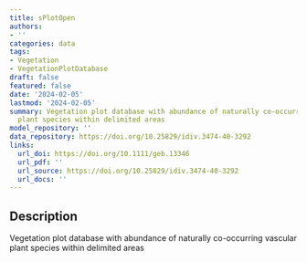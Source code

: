 ```yaml
---
title: sPlotOpen
authors:
- ''
categories: data
tags:
- Vegetation
- VegetationPlotDatabase
draft: false
featured: false
date: '2024-02-05'
lastmod: '2024-02-05'
summary: Vegetation plot database with abundance of naturally co-occurring vascular
  plant species within delimited areas
model_repository: ''
data_repository: https://doi.org/10.25829/idiv.3474-40-3292
links:
  url_doi: https://doi.org/10.1111/geb.13346
  url_pdf: ''
  url_source: https://doi.org/10.25829/idiv.3474-40-3292
  url_docs: ''
---
```


## Description

Vegetation plot database with abundance of naturally co-occurring vascular plant species within delimited areas

